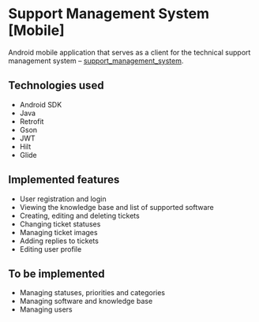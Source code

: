 # Support Management System [Mobile]
Android mobile application that serves as a client for the technical support management system – [support_management_system](https://github.com/Mr-Victor16/support_management_system).

## Technologies used
- Android SDK
- Java
- Retrofit
- Gson
- JWT
- Hilt 
- Glide

## Implemented features
- User registration and login
- Viewing the knowledge base and list of supported software
- Creating, editing and deleting tickets
- Changing ticket statuses
- Managing ticket images
- Adding replies to tickets
- Editing user profile

## To be implemented 
- Managing statuses, priorities and categories
- Managing software and knowledge base 
- Managing users
